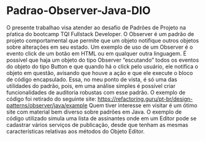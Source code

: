 # Padrao-Observer-Java-DIO
O presente trabalhao visa atender ao desafio de Padrões de Projeto na pŕatica do bootcamp TQI Fullstack Developer.
O Observer é um padrão de projeto comportamental que permite que um objeto notifique outros objetos sobre alterações em seu estado.
Um exemplo de uso de um Observer é o evento click de um botão em HTML ou em qualquer outra linguagem. É possível que haja um objeto do tipo Observer “escutando” todos os eventos do objeto do tipo Button e que quando há o click pelo usuário, ele notifica o objeto em questão, avisando que houve a ação e que ele execute o bloco de código encapsulado.
Essa, no meu ponto de vista, é só uma das utilidades do padrão, pois, em uma análise simples é possível criar funcionalidades de auditoria robustas com esse padrão. O exemplo de código foi retirado do seguinte site: 
https://refactoring.guru/pt-br/design-patterns/observer/java/example
Quem tiver interesse em visitar é um ótimo site com material bem diverso sobre padrões em Java.
	O exemplo de código utilizado simula uma lista de assinantes onde em um Editor pode se cadastrar vários serviços de publicação, desde que tenham as mesmas características relativas aos métodos do Objeto Editor.
